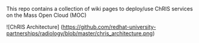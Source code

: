 This repo contains a collection of wiki pages to deploy/use ChRIS services on the Mass Open Cloud (MOC)

![ChRIS Architecture] (https://github.com/redhat-university-partnerships/radiology/blob/master/chris_architecture.png)
